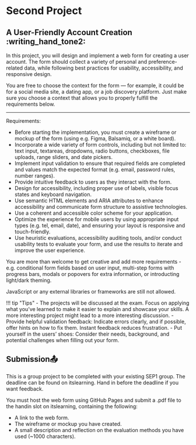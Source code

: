 # Second Project

## A User-Friendly Account Creation :writing_hand_tone2:

In this project, you will design and implement a web form for creating a user account. The form should collect a variety of personal and preference-related data, while following best practices for usability, accessibility, and responsive design.

You are free to choose the context for the form — for example, it could be for a social media site, a dating app, or a job discovery platform. Just make sure you choose a context that allows you to properly fulfill the requirements below.

---

Requirements:

- Before starting the implementation, you must create a wireframe or mockup of the form (using e.g. Figma, Balsamiq, or a white board).
- Incorporate a wide variety of form controls, including but not limited to: text input, textareas, dropdowns, radio buttons, checkboxes, file uploads, range sliders, and date pickers.
- Implement input validation to ensure that required fields are completed and values match the expected format (e.g. email, password rules, number ranges).
- Provide intuitive feedback to users as they interact with the form.
- Design for accessibility, including proper use of labels, visible focus states and keyboard navigation.
- Use semantic HTML elements and ARIA attributes to enhance accessibility and communicate form structure to assistive technologies.
- Use a coherent and accessible color scheme for your application.
- Optimize the experience for mobile users by using appropriate input types (e.g. tel, email, date), and ensuring your layout is responsive and touch-friendly.
- Use heuristic evaluations, accessibility auditing tools, and/or conduct usability tests to evaluate your form, and use the results to iterate and improve the user experience.

You are more than welcome to get creative and add more requirements - e.g. conditional form fields based on user input, multi-step forms with progress bars, modals or popovers for extra information, or introducting light/dark theming.

JavaScript or any external libraries or frameworks are still not allowed.

!!! tip "Tips"
    - The projects will be discussed at the exam. Focus on applying what you’ve learned to make it easier to explain and showcase your skills. A more interesting project might lead to a more interesting discussion.
    - Provide helpful validation feedback: Indicate errors clearly, and if possible, offer hints on how to fix them. Instant feedback reduces frustration.
    - Put yourself in the users’ shoes: Consider their needs, background, and potential challenges when filling out your form.

## Submission📤

This is a group project to be completed with your existing SEP1 group. The deadline can be found on itslearning. Hand in before the deadline if you want feedback.

You must host the web form using GitHub Pages and submit a .pdf file to the handin slot on itslearning, containing the following:

- A link to the web form.
- The wireframe or mockup you have created.
- A small description and reflection on the evaluation methods you have used (~1000 characters).